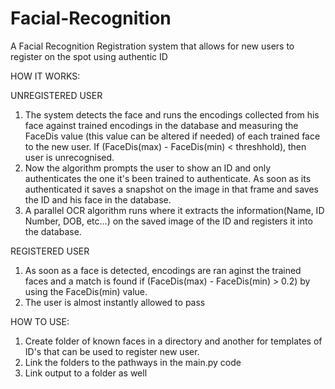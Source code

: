 # Facial-Recognition
A Facial Recognition Registration system that allows for new users to register on the spot using authentic ID

HOW IT WORKS:

UNREGISTERED USER

1) The system detects the face and runs the encodings collected from his face against trained encodings in the database and measuring the FaceDis value (this value can be altered if needed) of each trained face to the new user. If (FaceDis(max) - FaceDis(min) < threshhold), then user is unrecognised.
2) Now the algorithm prompts the user to show an ID and only authenticates the one it's been trained to authenticate. As soon as its authenticated it saves a snapshot on the image    in that frame and saves the ID and his face in the database.
3) A parallel OCR algorithm runs where it extracts the information(Name, ID Number, DOB, etc...) on the saved image of the ID and registers it into the database.

REGISTERED USER

1) As soon as a face is detected, encodings are ran aginst the trained faces and a match is found if (FaceDis(max) - FaceDis(min) > 0.2) by using the FaceDis(min) value.
2) The user is almost instantly allowed to pass



HOW TO USE:

1) Create folder of known faces in a directory and another for templates of ID's that can be used to register new user.
2) Link the folders to the pathways in the main.py code
3) Link output to a folder as well
